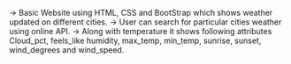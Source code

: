 -> Basic Website using HTML, CSS and BootStrap which shows weather updated on different cities.
-> User can search for particular cities weather using online API. 
-> Along with temperature it shows following attributes Cloud_pct, feels_like	humidity, max_temp, min_temp, sunrise, sunset, wind_degrees and wind_speed.
